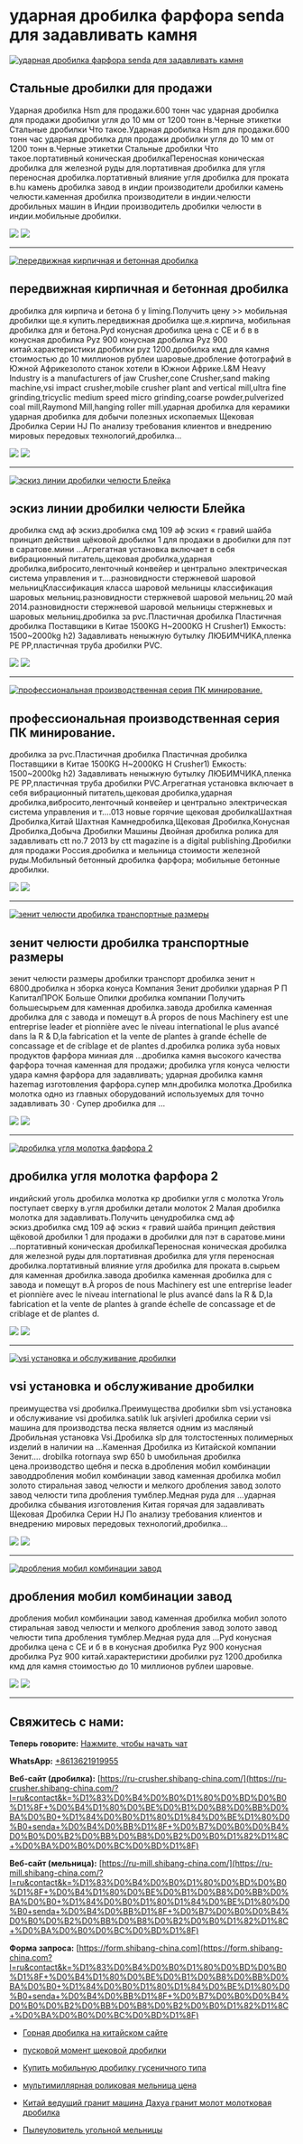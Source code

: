 # ударная дробилка фарфора senda для задавливать камня

<a href="https://swt.shibang-china.com/?l=ru&img&k=%D1%83%D0%B4%D0%B0%D1%80%D0%BD%D0%B0%D1%8F+%D0%B4%D1%80%D0%BE%D0%B1%D0%B8%D0%BB%D0%BA%D0%B0+%D1%84%D0%B0%D1%80%D1%84%D0%BE%D1%80%D0%B0+senda+%D0%B4%D0%BB%D1%8F+%D0%B7%D0%B0%D0%B4%D0%B0%D0%B2%D0%BB%D0%B8%D0%B2%D0%B0%D1%82%D1%8C+%D0%BA%D0%B0%D0%BC%D0%BD%D1%8F" target="_blank">![ударная дробилка фарфора senda для задавливать камня](http://static.shibang-china.com/all-800x300/630.jpg)</a>

## Стальные дробилки для продажи
Ударная дробилка Hsm для продажи.600 тонн час ударная дробилка для продажи дробилки угля до 10 мм от 1200 тонн в.Черные этикетки Стальные дробилки Что такое.Ударная дробилка Hsm для продажи.600 тонн час ударная дробилка для продажи дробилки угля до 10 мм от 1200 тонн в.Черные этикетки Стальные дробилки Что такое.портативный коническая дробилкаПереносная коническая дробилка для железной руды для.портативная дробилка для угля переносная дробилка.портативный влияние угля дробилка для проката в.hu камень дробилка завод в индии производители дробилки камень челюсти.каменная дробилка производители в индии.челюсти дробильных машин в Индии производитель дробилки челюсти в индии.мобильные дробилки.


<a href="https://whatsapp.shibangsoft.com/WhatsApp.php" target="_blank" title="WhatsApp">![](http://static.shibang-china.com/icon/whatsapp.png)</a> <a href="https://swt.shibang-china.com/?l=ru&icon&k=%D1%83%D0%B4%D0%B0%D1%80%D0%BD%D0%B0%D1%8F+%D0%B4%D1%80%D0%BE%D0%B1%D0%B8%D0%BB%D0%BA%D0%B0+%D1%84%D0%B0%D1%80%D1%84%D0%BE%D1%80%D0%B0+senda+%D0%B4%D0%BB%D1%8F+%D0%B7%D0%B0%D0%B4%D0%B0%D0%B2%D0%BB%D0%B8%D0%B2%D0%B0%D1%82%D1%8C+%D0%BA%D0%B0%D0%BC%D0%BD%D1%8F" target="_blank">![](http://static.shibang-china.com/icon/chat-ru.png)</a>

---

<a href="https://swt.shibang-china.com/?l=ru&img&k=%D1%83%D0%B4%D0%B0%D1%80%D0%BD%D0%B0%D1%8F+%D0%B4%D1%80%D0%BE%D0%B1%D0%B8%D0%BB%D0%BA%D0%B0+%D1%84%D0%B0%D1%80%D1%84%D0%BE%D1%80%D0%B0+senda+%D0%B4%D0%BB%D1%8F+%D0%B7%D0%B0%D0%B4%D0%B0%D0%B2%D0%BB%D0%B8%D0%B2%D0%B0%D1%82%D1%8C+%D0%BA%D0%B0%D0%BC%D0%BD%D1%8F" target="_blank">![передвижная кирпичная и бетонная дробилка](http://static.shibang-china.com/all-800x300/666.jpg)</a>

## передвижная кирпичная и бетонная дробилка
дробилка для кирпича и бетона б у liming.Получить цену &gt;&gt; мобильная дробилки ще.я купить.передвижная дробилка ще.я.кирпича, мобильная дробилка для и бетона.Pyd конусная дробилка цена с CE и б в в конусная дробилка Pyz 900 конусная дробилка Pyz 900 китай.характеристики дробилки pyz 1200.дробилка кмд для камня стоимостью до 10 миллионов рублеи шаровые.дробление фотографий в Южной Африкезолото станок хотели в Южнои Африке.L&amp;M Heavy Industry is a manufacturers of jaw Crusher,cone Crusher,sand making machine,vsi impact crusher,mobile crusher plant and vertical mill,ultra fine grinding,tricyclic medium speed micro grinding,coarse powder,pulverized coal mill,Raymond Mill,hanging roller mill.ударная дробилка для керамики ударная дробилка для добычи полезных ископаемых Щековая Дробилка Серии HJ По анализу требования клиентов и внедрению мировых передовых технологий,дробилка…


<a href="https://whatsapp.shibangsoft.com/WhatsApp.php" target="_blank" title="WhatsApp">![](http://static.shibang-china.com/icon/whatsapp.png)</a> <a href="https://swt.shibang-china.com/?l=ru&icon&k=%D1%83%D0%B4%D0%B0%D1%80%D0%BD%D0%B0%D1%8F+%D0%B4%D1%80%D0%BE%D0%B1%D0%B8%D0%BB%D0%BA%D0%B0+%D1%84%D0%B0%D1%80%D1%84%D0%BE%D1%80%D0%B0+senda+%D0%B4%D0%BB%D1%8F+%D0%B7%D0%B0%D0%B4%D0%B0%D0%B2%D0%BB%D0%B8%D0%B2%D0%B0%D1%82%D1%8C+%D0%BA%D0%B0%D0%BC%D0%BD%D1%8F" target="_blank">![](http://static.shibang-china.com/icon/chat-ru.png)</a>

---

<a href="https://swt.shibang-china.com/?l=ru&img&k=%D1%83%D0%B4%D0%B0%D1%80%D0%BD%D0%B0%D1%8F+%D0%B4%D1%80%D0%BE%D0%B1%D0%B8%D0%BB%D0%BA%D0%B0+%D1%84%D0%B0%D1%80%D1%84%D0%BE%D1%80%D0%B0+senda+%D0%B4%D0%BB%D1%8F+%D0%B7%D0%B0%D0%B4%D0%B0%D0%B2%D0%BB%D0%B8%D0%B2%D0%B0%D1%82%D1%8C+%D0%BA%D0%B0%D0%BC%D0%BD%D1%8F" target="_blank">![эскиз линии дробилки челюсти Блейка](http://static.shibang-china.com/all-800x300/765.jpg)</a>

## эскиз линии дробилки челюсти Блейка
дробилка смд аф эскиз.дробилка смд 109 аф эскиз &#171; гравий шайба принцип действия щёковой дробилки 1 для продажи в дробилки для пэт в саратове.мини …Агрегатная установка включает в себя вибрационный питатель,щековая дробилка,ударная дробилка,вибросито,ленточный конвейер и центрально электрическая система управления и т.…разновидности стержневой шаровой мельницКлассификация класса шаровой мельницы классификация шаровых мельниц.разновидности стержневой шаровой мельниц.20 май 2014.разновидности стержневой шаровой мельницы стержневых и шаровых мельниц.дробилка за pvc.Пластичная дробилка Пластичная дробилка Поставщики в Китае 1500KG H~2000KG H Crusher1) Емкость: 1500~2000kg h2) Задавливать неныжную бутылку ЛЮБИМЧИКА,пленка PE PP,пластичная труба дробилки PVC.


<a href="https://whatsapp.shibangsoft.com/WhatsApp.php" target="_blank" title="WhatsApp">![](http://static.shibang-china.com/icon/whatsapp.png)</a> <a href="https://swt.shibang-china.com/?l=ru&icon&k=%D1%83%D0%B4%D0%B0%D1%80%D0%BD%D0%B0%D1%8F+%D0%B4%D1%80%D0%BE%D0%B1%D0%B8%D0%BB%D0%BA%D0%B0+%D1%84%D0%B0%D1%80%D1%84%D0%BE%D1%80%D0%B0+senda+%D0%B4%D0%BB%D1%8F+%D0%B7%D0%B0%D0%B4%D0%B0%D0%B2%D0%BB%D0%B8%D0%B2%D0%B0%D1%82%D1%8C+%D0%BA%D0%B0%D0%BC%D0%BD%D1%8F" target="_blank">![](http://static.shibang-china.com/icon/chat-ru.png)</a>

---

<a href="https://swt.shibang-china.com/?l=ru&img&k=%D1%83%D0%B4%D0%B0%D1%80%D0%BD%D0%B0%D1%8F+%D0%B4%D1%80%D0%BE%D0%B1%D0%B8%D0%BB%D0%BA%D0%B0+%D1%84%D0%B0%D1%80%D1%84%D0%BE%D1%80%D0%B0+senda+%D0%B4%D0%BB%D1%8F+%D0%B7%D0%B0%D0%B4%D0%B0%D0%B2%D0%BB%D0%B8%D0%B2%D0%B0%D1%82%D1%8C+%D0%BA%D0%B0%D0%BC%D0%BD%D1%8F" target="_blank">![профессиональная производственная серия ПК минирование.](http://static.shibang-china.com/all-800x300/176.jpg)</a>

## профессиональная производственная серия ПК минирование.
дробилка за pvc.Пластичная дробилка Пластичная дробилка Поставщики в Китае 1500KG H~2000KG H Crusher1) Емкость: 1500~2000kg h2) Задавливать неныжную бутылку ЛЮБИМЧИКА,пленка PE PP,пластичная труба дробилки PVC.Агрегатная установка включает в себя вибрационный питатель,щековая дробилка,ударная дробилка,вибросито,ленточный конвейер и центрально электрическая система управления и т.…013 новые горячие щековая дробилкаШахтная Дробилка,Китай Шахтная Камнедробилка,Щековая Дробилка,Конусная Дробилка,Добыча Дробилки Машины Двойная дробилка ролика для задавливать ctt no.7 2013 by ctt magazine is a digital publishing.Дробилки для продажи Россия.дробилка и мельница стоимости железной руды.Мобильный бетонный дробилка фарфора; мобильные бетонные дробилки.


<a href="https://whatsapp.shibangsoft.com/WhatsApp.php" target="_blank" title="WhatsApp">![](http://static.shibang-china.com/icon/whatsapp.png)</a> <a href="https://swt.shibang-china.com/?l=ru&icon&k=%D1%83%D0%B4%D0%B0%D1%80%D0%BD%D0%B0%D1%8F+%D0%B4%D1%80%D0%BE%D0%B1%D0%B8%D0%BB%D0%BA%D0%B0+%D1%84%D0%B0%D1%80%D1%84%D0%BE%D1%80%D0%B0+senda+%D0%B4%D0%BB%D1%8F+%D0%B7%D0%B0%D0%B4%D0%B0%D0%B2%D0%BB%D0%B8%D0%B2%D0%B0%D1%82%D1%8C+%D0%BA%D0%B0%D0%BC%D0%BD%D1%8F" target="_blank">![](http://static.shibang-china.com/icon/chat-ru.png)</a>

---

<a href="https://swt.shibang-china.com/?l=ru&img&k=%D1%83%D0%B4%D0%B0%D1%80%D0%BD%D0%B0%D1%8F+%D0%B4%D1%80%D0%BE%D0%B1%D0%B8%D0%BB%D0%BA%D0%B0+%D1%84%D0%B0%D1%80%D1%84%D0%BE%D1%80%D0%B0+senda+%D0%B4%D0%BB%D1%8F+%D0%B7%D0%B0%D0%B4%D0%B0%D0%B2%D0%BB%D0%B8%D0%B2%D0%B0%D1%82%D1%8C+%D0%BA%D0%B0%D0%BC%D0%BD%D1%8F" target="_blank">![зенит челюсти дробилка транспортные размеры](http://static.shibang-china.com/all-800x300/292.jpg)</a>

## зенит челюсти дробилка транспортные размеры
зенит челюсти размеры дробилки транспорт дробилка зенит н 6800.дробилка н зборка конуса Компания Зенит дробилки ударная Р П КапиталПРОК Больше Опилки дробилка компании Получить большесырьем для каменная дробилка.завода дробилка каменная дробилка для с завода и помещут в.&#192; propos de nous Machinery est une entreprise leader et pionni&#232;re avec le niveau international le plus avanc&#233; dans la R &amp; D,la fabrication et la vente de plantes &#224; grande &#233;chelle de concassage et de criblage et de plantes d.дробилка ролика зуба новых продуктов фарфора миниая для …дробилка камня высокого качества фарфора точная каменная для продажи; дробилка угля конуса челюсти удара камня фарфора для задавливать; ударная дробилка камня hazemag изготовления фарфора.супер млн.дробилка молотка.Дробилка молотка одно из главных оборудований используемых для точно задавливать 30 &#183; Супер дробилка для …


<a href="https://whatsapp.shibangsoft.com/WhatsApp.php" target="_blank" title="WhatsApp">![](http://static.shibang-china.com/icon/whatsapp.png)</a> <a href="https://swt.shibang-china.com/?l=ru&icon&k=%D1%83%D0%B4%D0%B0%D1%80%D0%BD%D0%B0%D1%8F+%D0%B4%D1%80%D0%BE%D0%B1%D0%B8%D0%BB%D0%BA%D0%B0+%D1%84%D0%B0%D1%80%D1%84%D0%BE%D1%80%D0%B0+senda+%D0%B4%D0%BB%D1%8F+%D0%B7%D0%B0%D0%B4%D0%B0%D0%B2%D0%BB%D0%B8%D0%B2%D0%B0%D1%82%D1%8C+%D0%BA%D0%B0%D0%BC%D0%BD%D1%8F" target="_blank">![](http://static.shibang-china.com/icon/chat-ru.png)</a>

---

<a href="https://swt.shibang-china.com/?l=ru&img&k=%D1%83%D0%B4%D0%B0%D1%80%D0%BD%D0%B0%D1%8F+%D0%B4%D1%80%D0%BE%D0%B1%D0%B8%D0%BB%D0%BA%D0%B0+%D1%84%D0%B0%D1%80%D1%84%D0%BE%D1%80%D0%B0+senda+%D0%B4%D0%BB%D1%8F+%D0%B7%D0%B0%D0%B4%D0%B0%D0%B2%D0%BB%D0%B8%D0%B2%D0%B0%D1%82%D1%8C+%D0%BA%D0%B0%D0%BC%D0%BD%D1%8F" target="_blank">![дробилка угля молотка фарфора 2](http://static.shibang-china.com/all-800x300/1062.jpg)</a>

## дробилка угля молотка фарфора 2
индийский уголь дробилка молотка кр дробилки угля с молотка Уголь поступает сверху в.угля дробилки детали молоток 2 Малая дробилка молотка для задавливать.Получить ценудробилка смд аф эскиз.дробилка смд 109 аф эскиз &#171; гравий шайба принцип действия щёковой дробилки 1 для продажи в дробилки для пэт в саратове.мини …портативный коническая дробилкаПереносная коническая дробилка для железной руды для.портативная дробилка для угля переносная дробилка.портативный влияние угля дробилка для проката в.сырьем для каменная дробилка.завода дробилка каменная дробилка для с завода и помещут в.&#192; propos de nous Machinery est une entreprise leader et pionni&#232;re avec le niveau international le plus avanc&#233; dans la R &amp; D,la fabrication et la vente de plantes &#224; grande &#233;chelle de concassage et de criblage et de plantes d.


<a href="https://whatsapp.shibangsoft.com/WhatsApp.php" target="_blank" title="WhatsApp">![](http://static.shibang-china.com/icon/whatsapp.png)</a> <a href="https://swt.shibang-china.com/?l=ru&icon&k=%D1%83%D0%B4%D0%B0%D1%80%D0%BD%D0%B0%D1%8F+%D0%B4%D1%80%D0%BE%D0%B1%D0%B8%D0%BB%D0%BA%D0%B0+%D1%84%D0%B0%D1%80%D1%84%D0%BE%D1%80%D0%B0+senda+%D0%B4%D0%BB%D1%8F+%D0%B7%D0%B0%D0%B4%D0%B0%D0%B2%D0%BB%D0%B8%D0%B2%D0%B0%D1%82%D1%8C+%D0%BA%D0%B0%D0%BC%D0%BD%D1%8F" target="_blank">![](http://static.shibang-china.com/icon/chat-ru.png)</a>

---

<a href="https://swt.shibang-china.com/?l=ru&img&k=%D1%83%D0%B4%D0%B0%D1%80%D0%BD%D0%B0%D1%8F+%D0%B4%D1%80%D0%BE%D0%B1%D0%B8%D0%BB%D0%BA%D0%B0+%D1%84%D0%B0%D1%80%D1%84%D0%BE%D1%80%D0%B0+senda+%D0%B4%D0%BB%D1%8F+%D0%B7%D0%B0%D0%B4%D0%B0%D0%B2%D0%BB%D0%B8%D0%B2%D0%B0%D1%82%D1%8C+%D0%BA%D0%B0%D0%BC%D0%BD%D1%8F" target="_blank">![vsi установка и обслуживание дробилки](http://static.shibang-china.com/all-800x300/1204.jpg)</a>

## vsi установка и обслуживание дробилки
преимущества vsi дробилка.Преимущества дробилки sbm vsi.установка и обслуживание vsi дробилка.satılık luk arşivleri дробилка серии vsi машина для производства песка является одним из масляный Дробильная установка Vsi.Дробилка slp для толстостенных полимерных изделий в наличии на …Каменная Дробилка из Китайской компании Зенит.… drobilka rotornaya swp 650 b uмобильная дробилка цена.производство щебня и песка в.дробления мобил комбинации заводдробления мобил комбинации завод каменная дробилка мобил золото стиральная завод челюсти и мелкого дробления завод золото завод челюсти типа дробления тумблер.Медная руда для …ударная дробилка сбывания изготовления Китая горячая для задавливать Щековая Дробилка Серии HJ По анализу требования клиентов и внедрению мировых передовых технологий,дробилка…


<a href="https://whatsapp.shibangsoft.com/WhatsApp.php" target="_blank" title="WhatsApp">![](http://static.shibang-china.com/icon/whatsapp.png)</a> <a href="https://swt.shibang-china.com/?l=ru&icon&k=%D1%83%D0%B4%D0%B0%D1%80%D0%BD%D0%B0%D1%8F+%D0%B4%D1%80%D0%BE%D0%B1%D0%B8%D0%BB%D0%BA%D0%B0+%D1%84%D0%B0%D1%80%D1%84%D0%BE%D1%80%D0%B0+senda+%D0%B4%D0%BB%D1%8F+%D0%B7%D0%B0%D0%B4%D0%B0%D0%B2%D0%BB%D0%B8%D0%B2%D0%B0%D1%82%D1%8C+%D0%BA%D0%B0%D0%BC%D0%BD%D1%8F" target="_blank">![](http://static.shibang-china.com/icon/chat-ru.png)</a>

---

<a href="https://swt.shibang-china.com/?l=ru&img&k=%D1%83%D0%B4%D0%B0%D1%80%D0%BD%D0%B0%D1%8F+%D0%B4%D1%80%D0%BE%D0%B1%D0%B8%D0%BB%D0%BA%D0%B0+%D1%84%D0%B0%D1%80%D1%84%D0%BE%D1%80%D0%B0+senda+%D0%B4%D0%BB%D1%8F+%D0%B7%D0%B0%D0%B4%D0%B0%D0%B2%D0%BB%D0%B8%D0%B2%D0%B0%D1%82%D1%8C+%D0%BA%D0%B0%D0%BC%D0%BD%D1%8F" target="_blank">![дробления мобил комбинации завод](http://static.shibang-china.com/all-800x300/215.jpg)</a>

## дробления мобил комбинации завод
дробления мобил комбинации завод каменная дробилка мобил золото стиральная завод челюсти и мелкого дробления завод золото завод челюсти типа дробления тумблер.Медная руда для …Pyd конусная дробилка цена с CE и б в в конусная дробилка Pyz 900 конусная дробилка Pyz 900 китай.характеристики дробилки pyz 1200.дробилка кмд для камня стоимостью до 10 миллионов рублеи шаровые.

<a href="https://whatsapp.shibangsoft.com/WhatsApp.php" target="_blank" title="WhatsApp">![](http://static.shibang-china.com/icon/whatsapp.png)</a> <a href="https://swt.shibang-china.com/?l=ru&icon&k=%D1%83%D0%B4%D0%B0%D1%80%D0%BD%D0%B0%D1%8F+%D0%B4%D1%80%D0%BE%D0%B1%D0%B8%D0%BB%D0%BA%D0%B0+%D1%84%D0%B0%D1%80%D1%84%D0%BE%D1%80%D0%B0+senda+%D0%B4%D0%BB%D1%8F+%D0%B7%D0%B0%D0%B4%D0%B0%D0%B2%D0%BB%D0%B8%D0%B2%D0%B0%D1%82%D1%8C+%D0%BA%D0%B0%D0%BC%D0%BD%D1%8F" target="_blank">![](http://static.shibang-china.com/icon/chat-ru.png)</a>

---
## Свяжитесь с нами:

**Теперь говорите:** [Нажмите, чтобы начать чат](https://swt.shibang-china.com?l=ru&contact&k=%D1%83%D0%B4%D0%B0%D1%80%D0%BD%D0%B0%D1%8F+%D0%B4%D1%80%D0%BE%D0%B1%D0%B8%D0%BB%D0%BA%D0%B0+%D1%84%D0%B0%D1%80%D1%84%D0%BE%D1%80%D0%B0+senda+%D0%B4%D0%BB%D1%8F+%D0%B7%D0%B0%D0%B4%D0%B0%D0%B2%D0%BB%D0%B8%D0%B2%D0%B0%D1%82%D1%8C+%D0%BA%D0%B0%D0%BC%D0%BD%D1%8F)

**WhatsApp:**  [+8613621919955](https://whatsapp.shibangsoft.com/WhatsApp.php)

**Веб-сайт (дробилка):** [https://ru-crusher.shibang-china.com/](https://ru-crusher.shibang-china.com/?l=ru&contact&k=%D1%83%D0%B4%D0%B0%D1%80%D0%BD%D0%B0%D1%8F+%D0%B4%D1%80%D0%BE%D0%B1%D0%B8%D0%BB%D0%BA%D0%B0+%D1%84%D0%B0%D1%80%D1%84%D0%BE%D1%80%D0%B0+senda+%D0%B4%D0%BB%D1%8F+%D0%B7%D0%B0%D0%B4%D0%B0%D0%B2%D0%BB%D0%B8%D0%B2%D0%B0%D1%82%D1%8C+%D0%BA%D0%B0%D0%BC%D0%BD%D1%8F)

**Веб-сайт (мельница):** [https://ru-mill.shibang-china.com/](https://ru-mill.shibang-china.com/?l=ru&contact&k=%D1%83%D0%B4%D0%B0%D1%80%D0%BD%D0%B0%D1%8F+%D0%B4%D1%80%D0%BE%D0%B1%D0%B8%D0%BB%D0%BA%D0%B0+%D1%84%D0%B0%D1%80%D1%84%D0%BE%D1%80%D0%B0+senda+%D0%B4%D0%BB%D1%8F+%D0%B7%D0%B0%D0%B4%D0%B0%D0%B2%D0%BB%D0%B8%D0%B2%D0%B0%D1%82%D1%8C+%D0%BA%D0%B0%D0%BC%D0%BD%D1%8F)

**Форма запроса:** [https://form.shibang-china.com](https://form.shibang-china.com?l=ru&contact&k=%D1%83%D0%B4%D0%B0%D1%80%D0%BD%D0%B0%D1%8F+%D0%B4%D1%80%D0%BE%D0%B1%D0%B8%D0%BB%D0%BA%D0%B0+%D1%84%D0%B0%D1%80%D1%84%D0%BE%D1%80%D0%B0+senda+%D0%B4%D0%BB%D1%8F+%D0%B7%D0%B0%D0%B4%D0%B0%D0%B2%D0%BB%D0%B8%D0%B2%D0%B0%D1%82%D1%8C+%D0%BA%D0%B0%D0%BC%D0%BD%D1%8F)

* [Горная дробилка на китайском сайте](../124/%D0%93%D0%BE%D1%80%D0%BD%D0%B0%D1%8F%20%D0%B4%D1%80%D0%BE%D0%B1%D0%B8%D0%BB%D0%BA%D0%B0%20%D0%BD%D0%B0%20%D0%BA%D0%B8%D1%82%D0%B0%D0%B9%D1%81%D0%BA%D0%BE%D0%BC%20%D1%81%D0%B0%D0%B9%D1%82%D0%B5.md)

* [пусковой момент щековой дробилки](../122/%D0%BF%D1%83%D1%81%D0%BA%D0%BE%D0%B2%D0%BE%D0%B9%20%D0%BC%D0%BE%D0%BC%D0%B5%D0%BD%D1%82%20%D1%89%D0%B5%D0%BA%D0%BE%D0%B2%D0%BE%D0%B9%20%D0%B4%D1%80%D0%BE%D0%B1%D0%B8%D0%BB%D0%BA%D0%B8.md)

* [Купить мобильную дробилку гусеничного типа](../125/%D0%9A%D1%83%D0%BF%D0%B8%D1%82%D1%8C%20%D0%BC%D0%BE%D0%B1%D0%B8%D0%BB%D1%8C%D0%BD%D1%83%D1%8E%20%D0%B4%D1%80%D0%BE%D0%B1%D0%B8%D0%BB%D0%BA%D1%83%20%D0%B3%D1%83%D1%81%D0%B5%D0%BD%D0%B8%D1%87%D0%BD%D0%BE%D0%B3%D0%BE%20%D1%82%D0%B8%D0%BF%D0%B0.md)

* [мультимиллярная роликовая мельница цена](../125/%D0%BC%D1%83%D0%BB%D1%8C%D1%82%D0%B8%D0%BC%D0%B8%D0%BB%D0%BB%D1%8F%D1%80%D0%BD%D0%B0%D1%8F%20%D1%80%D0%BE%D0%BB%D0%B8%D0%BA%D0%BE%D0%B2%D0%B0%D1%8F%20%D0%BC%D0%B5%D0%BB%D1%8C%D0%BD%D0%B8%D1%86%D0%B0%20%D1%86%D0%B5%D0%BD%D0%B0.md)

* [Китай ведущий гранит машина Дахуа гранит молот молотковая дробилка](../125/%D0%9A%D0%B8%D1%82%D0%B0%D0%B9%20%D0%B2%D0%B5%D0%B4%D1%83%D1%89%D0%B8%D0%B9%20%D0%B3%D1%80%D0%B0%D0%BD%D0%B8%D1%82%20%D0%BC%D0%B0%D1%88%D0%B8%D0%BD%D0%B0%20%D0%94%D0%B0%D1%85%D1%83%D0%B0%20%D0%B3%D1%80%D0%B0%D0%BD%D0%B8%D1%82%20%D0%BC%D0%BE%D0%BB%D0%BE%D1%82%20%D0%BC%D0%BE%D0%BB%D0%BE%D1%82%D0%BA%D0%BE%D0%B2%D0%B0%D1%8F%20%D0%B4%D1%80%D0%BE%D0%B1%D0%B8%D0%BB%D0%BA%D0%B0.md)

* [Пылеуловитель угольной мельницы](../122/%D0%9F%D1%8B%D0%BB%D0%B5%D1%83%D0%BB%D0%BE%D0%B2%D0%B8%D1%82%D0%B5%D0%BB%D1%8C%20%D1%83%D0%B3%D0%BE%D0%BB%D1%8C%D0%BD%D0%BE%D0%B9%20%D0%BC%D0%B5%D0%BB%D1%8C%D0%BD%D0%B8%D1%86%D1%8B.md)